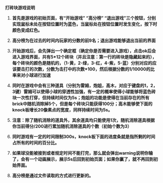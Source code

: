 **打砖块游戏说明**

1. **首先是游戏的初始页面，有“开始游戏” “高分榜” “退出游戏”三个按钮，分别实现鼠标未处在按钮位置时为蓝色，当鼠标处在按钮位置时发生变化，按下时颜色变成红色。**

2. **高分榜为在过去的时间内玩家的分数的前9名；退出游戏能够退出当前的界面**

3. **开始游戏后，会先弹出一个确定框（确定你是否需要进入游戏），点击ok后会进入游戏界面，共有5\*12个砖块（并且注意：第一行的砖块是隐藏起来的），每个砖块的颜色是随机的，（1-黄，2-绿，3-红，4-紫，5-蓝）分别对应的应该要击打的次数，分数为击打中的次数\*100，然后根据分数的1/10000的比率来对小球进行加速**

4. **同时在游戏中会有三种道具（分别为雷姆，炮姐，高木，对应于键盘的1，2，3键）雷姆可以使得小球的穿透性加强，有一定的概率使得小球能够将蓝色砖块一次性打穿，但持续时间仅为5s；炮姐的功能是使得在当前存在的所有brick中随机消除掉5个，但是每个砖块只能获得100分；高木能够使下面的knock板增长20像素点的宽度，同样持续时间为5s。**

5. **注意：除了随机消除的道具外，其余道具均只能使用1次，随机消除道具根据你当前得分/200进行累加随机消除道具的个数（初始个数为3）**

6. **同时游戏有一定的时间限制300s，knock板下面的进度条就是指所剩的时间占所有的时间的百分比。**

7. **如果球没能被接到或者规定时间不能打完，那么就会弹出warning说明你输了，会有一个动画展示，展示5s后回到初始页面；如果你赢了，就不再回到初始界面。**

8. **高分榜是通过文件读取的方式进行更新的。**

